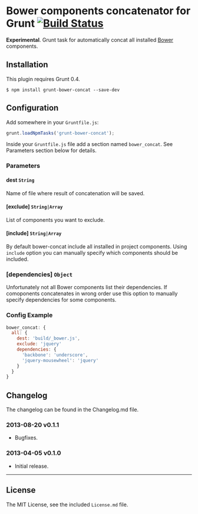 # Bower components concatenator for Grunt [![Build Status](https://travis-ci.org/sapegin/grunt-bower-concat.png)](https://travis-ci.org/sapegin/grunt-bower-concat)

**Experimental**. Grunt task for automatically concat all installed [Bower](https://github.com/twitter/bower) components.


## Installation

This plugin requires Grunt 0.4.

```
$ npm install grunt-bower-concat --save-dev
```


## Configuration

Add somewhere in your `Gruntfile.js`:

```javascript
grunt.loadNpmTasks('grunt-bower-concat');
```

Inside your `Gruntfile.js` file add a section named `bower_concat`. See Parameters section below for details.


### Parameters

#### dest `String`

Name of file where result of concatenation will be saved.

#### [exclude] `String|Array`

List of components you want to exclude.

#### [include] `String|Array`

By default bower-concat include all installed in project components. Using `include` option you can manually specify which components should be included.

### [dependencies] `Object`

Unfortunately not all Bower components list their dependencies. If comoponents concatenates in wrong order use this option to manually specify dependencies for some components.


### Config Example

``` javascript
bower_concat: {
  all: {
    dest: 'build/_bower.js',
    exclude: 'jquery'
    dependencies: {
      'backbone': 'underscore',
      'jquery-mousewheel': 'jquery'
    }
  }
}
```

## Changelog

The changelog can be found in the Changelog.md file.

### 2013-08-20 v0.1.1

* Bugfixes.

### 2013-04-05 v0.1.0

* Initial release.

---

## License

The MIT License, see the included `License.md` file.

